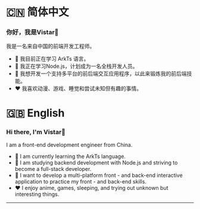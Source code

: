 # 🇨🇳 简体中文

### 你好，我是Vistar👋

我是一名来自中国的前端开发工程师。

- 🔭 我目前正在学习 ArkTs 语言。
- 🌱 我正在学习Node.js，计划成为一名全栈开发人员。
- 🤔 我想开发一个支持多平台的前后端交互应用程序，以此来锻炼我的前后端技能。
- ❤️ 我喜欢动漫、游戏、睡觉和尝试未知但有趣的事情。

# 🇬🇧 English

### Hi there, I'm Vistar👋

I am a front-end development engineer from China. 

- 🔭 I am currently learning the ArkTs language.
- 🌱 I am studying backend development with Node.js and striving to become a full-stack developer.
- 🤔 I want to develop a multi-platform front - and back-end interactive application to practice my front - and back-end skills.
- ❤️ I enjoy anime, games, sleeping, and trying out unknown but interesting things.
  
---

